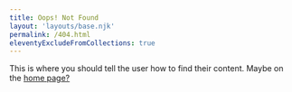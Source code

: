 ```yaml
---
title: Oops! Not Found
layout: 'layouts/base.njk'
permalink: /404.html
eleventyExcludeFromCollections: true
---
```


This is where you should tell the user how to find their content. Maybe on the [home page?](./)